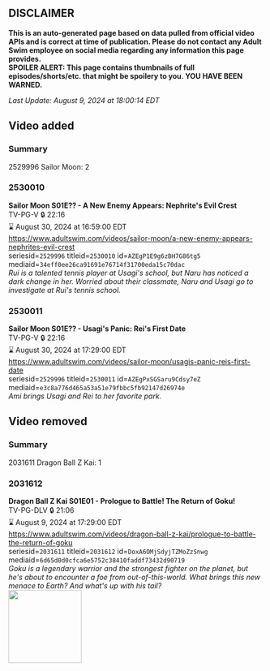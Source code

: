 ## DISCLAIMER
**This is an auto-generated page based on data pulled from official video APIs and is correct at time of publication. Please do not contact any Adult Swim employee on social media regarding any information this page provides.**  
**SPOILER ALERT: This page contains thumbnails of full episodes/shorts/etc. that might be spoilery to you. YOU HAVE BEEN WARNED.**  

_Last Update: August 9, 2024 at 18:00:14 EDT_
## Video added
### Summary
2529996 Sailor Moon: 2  
### 2530010
**Sailor Moon S01E?? - A New Enemy Appears: Nephrite's Evil Crest**  
TV-PG-V 🔒 22:16  
⌛ August 30, 2024 at 16:59:00 EDT  
https://www.adultswim.com/videos/sailor-moon/a-new-enemy-appears-nephrites-evil-crest  
seriesid=`2529996` titleid=`2530010` id=`AZEgP1E9g6zBH7G86tg5` mediaid=`34eff0ee26ca91691e76714f31700eda15c70dac`  
_Rui is a talented tennis player at Usagi's school, but Naru has noticed a dark change in her. Worried about their classmate, Naru and Usagi go to investigate at Rui's tennis school._  
### 2530011
**Sailor Moon S01E?? - Usagi's Panic: Rei's First Date**  
TV-PG-V 🔒 22:16  
⌛ August 30, 2024 at 17:29:00 EDT  
https://www.adultswim.com/videos/sailor-moon/usagis-panic-reis-first-date  
seriesid=`2529996` titleid=`2530011` id=`AZEgPxSGSaru9Cdsy7eZ` mediaid=`e3c8a776d465a53a51e79fbbc5fb92147d26974e`  
_Ami brings Usagi and Rei to her favorite park._  
## Video removed
### Summary
2031611 Dragon Ball Z Kai: 1  
### 2031612
**Dragon Ball Z Kai S01E01 - Prologue to Battle! The Return of Goku!**  
TV-PG-DLV 🔒 21:06  
⌛ August 9, 2024 at 17:29:00 EDT  
https://www.adultswim.com/videos/dragon-ball-z-kai/prologue-to-battle-the-return-of-goku  
seriesid=`2031611` titleid=`2031612` id=`DoxA6OMjSdyjTZMoZzSnwg` mediaid=`6d65d0d0cfca6e5752c38410faddf73432d90719`  
_Goku is a legendary warrior and the strongest fighter on the planet, but he's about to encounter a foe from out-of-this-world. What brings this new menace to Earth? And what's up with his tail?_  
<a href="https://media.cdn.adultswim.com/uploads/20240304/thumbnails/2_2434113448-Screenshot2024-03-04at11.33.38AM.png"><img src="https://media.cdn.adultswim.com/uploads/20240304/thumbnails/2_2434113448-Screenshot2024-03-04at11.33.38AM.png" height="144px" /></a>
